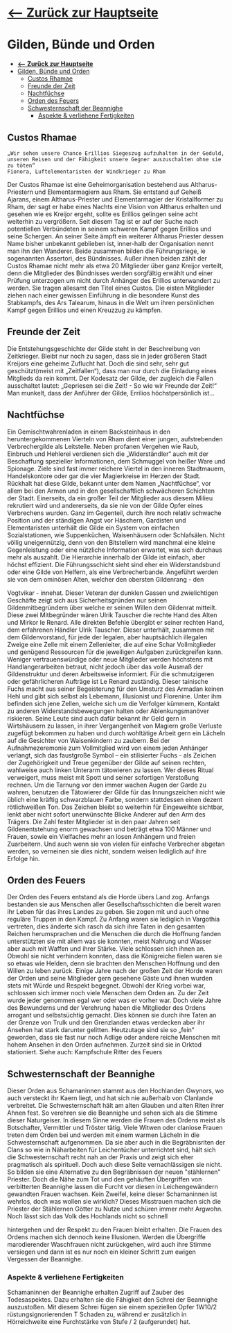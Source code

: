 # <a href="https://m3koenig.github.io/ArcaneCodex">**<-- Zurück zur Hauptseite**</a>

# Gilden, Bünde und Orden

- [<a href="https://m3koenig.github.io/ArcaneCodex">**<-- Zurück zur Hauptseite**</a>](#zur%c3%bcck-zur-hauptseite)
- [Gilden, Bünde und Orden](#gilden-b%c3%bcnde-und-orden)
  - [Custos Rhamae](#custos-rhamae)
  - [Freunde der Zeit](#freunde-der-zeit)
  - [Nachtfüchse](#nachtf%c3%bcchse)
  - [Orden des Feuers](#orden-des-feuers)
  - [Schwesternschaft der Beannighe](#schwesternschaft-der-beannighe)
    - [Aspekte & verliehene Fertigkeiten](#aspekte--verliehene-fertigkeiten)

## Custos Rhamae

```Zitat
„Wir sehen unsere Chance Erillios Siegeszug aufzuhalten in der Geduld, unseren Reisen und der Fähigkeit unsere Gegner auszuschalten ohne sie zu töten“
Fionora, Luftelementaristen der Windkrieger zu Rham
```

Der Custos Rhamae ist eine Geheimorganisation bestehend aus Altharus-Priestern und Elementarmagiern aus Rham. Sie entstand auf Geheiß Ajarans, einem Altharus-Priester und Elementarmagier der Kristallformer zu Rham, der sagt er habe eines Nachts eine Vision von Altharus erhalten und gesehen wie es Kreijor ergeht, sollte es Erillios gelingen seine  acht weiterhin zu vergrößern. Seit diesem Tag ist er auf der Suche nach potentiellen Verbündeten in seinem schweren Kampf gegen Erillios und seine Schergen. An seiner Seite  ämpft ein weiterer Altharus Priester dessen Name bisher unbekannt geblieben ist, inner-halb der Organisation nennt man ihn den Wanderer. Beide zusammen bilden die Führungsriege,  ie sogenannten Assertori, des Bündnisses. Außer ihnen beiden zählt der Custos Rhamae nicht mehr als etwa 20 Mitglieder über ganz Kreijor verteilt, denn die Mitglieder des Bündnisses werden sorgfältig erwählt und einer Prüfung unterzogen um nicht durch Anhänger des Erillios unterwandert zu werden. Sie tragen allesamt den Titel eines Custos. Die  eisten Mitglieder ziehen nach einer gewissen Einführung in die besondere Kunst des Stabkampfs, des Ars Talearum, hinaus in die Welt um ihren persönlichen Kampf gegen Erillios und einen Kreuzzug zu kämpfen.

## Freunde der Zeit

Die Entstehungsgeschichte der Gilde steht in
der Beschreibung von Zeitkrieger. Bleibt nur
noch zu sagen, dass sie in jeder größeren Stadt
Kreijors eine geheime Zuflucht hat. Doch die
sind sehr, sehr gut geschützt(meist mit
„Zeitfallen“), dass man nur durch die Einladung
eines Mitglieds da rein kommt. Der Kodesatz
der Gilde, der zugleich die Fallen ausschaltet
lautet: „Gepriesen sei die Zeit! - So wie wir
Freunde der Zeit!“ Man munkelt, dass der
Anführer der Gilde, Errilios höchstpersönlich
ist...

## Nachtfüchse

Ein Gemischtwahrenladen in einem
Backsteinhaus in den heruntergekommenen
Vierteln von Rham dient einer jungen,
aufstrebenden Verbrechergilde als Leitstelle.
Neben profanen Vergehen wie Raub, Einbruch
und Hehlerei verdienen sich die „Widerständler“
auch mit der Beschaffung spezieller
Informationen, dem Schmuggel von heißer Ware
und Spionage. Ziele sind fast immer reichere
Viertel in den inneren Stadtmauern,
Handelskontore oder gar die vier Magierkreise
im Herzen der Stadt. Rückhalt hat diese Gilde,
bekannt unter dem Namen „Nachtfüchse“, vor
allem bei den Armen und in den gesellschaftlich
schwächeren Schichten der Stadt. Einerseits, da
ein großer Teil der Mitglieder aus diesem Milieu
rekrutiert wird und andererseits, da sie nie von
der Gilde Opfer eines Verbrechens wurden.
Ganz im Gegenteil, durch ihre noch relativ
schwache Position und der ständigen Angst vor
Häschern, Gardisten und Elementaristen
unterhält die Gilde ein System von einfachen
Sozialstationen, wie Suppenküchen,
Waisenhäusern oder Schlafsälen. Nicht völlig
uneigennützig, denn von den Bitstellern wird
manchmal eine kleine Gegenleistung oder eine
nützliche Information erwartet, was sich
durchaus mehr als auszahlt.
Die Hierarchie innerhalb der Gilde ist einfach,
aber höchst effizient. Die Führungsschicht sieht
sind eher ein Widerstandsbund oder eine Gilde
von Helfern, als eine Verbrecherbande.
Angeführt werden sie von dem ominösen Alten,
welcher den obersten Gildenrang - den

Vogtvikar - innehat. Dieser Veteran der dunklen
Gassen und zwielichtigen Geschäfte zeigt sich
aus Sicherheitsgründen nur seinen
Gildenmitbegründern über welche er seinen
Willen dem Gildenrat mitteilt. Diese zwei
Mitbegründer wären Ulrik Tauscher die rechte
Hand des Alten und Mirkor le Renard.
Alle direkten Befehle übergibt er seiner rechten
Hand, dem erfahrenen Händler Ulrik Tauscher.
Dieser unterhält, zusammen mit dem
Gildenvorstand, für jede der legalen, aber
hauptsächlich illegalen Zweige eine Zelle mit
einem Zellenleiter, die auf eine Schar
Vollmitglieder und genügend Ressourcen für die
jeweiligen Aufgaben zurückgreifen kann.
Weniger vertrauenswürdige oder neue Mitglieder
werden höchstens mit Handlangerarbeiten
betraut, nicht jedoch über das volle Ausmaß der
Gildenstruktur und deren Arbeitsweise
informiert. Für die schmutzigeren oder
gefährlicheren Aufträge ist Le Renard zuständig.
Dieser tainische Fuchs macht aus seiner
Begeisterung für den Umsturz des Armadan
keinen Hehl und gibt sich selbst als Lebemann,
Illusionist und Florenine. Unter ihm befinden
sich jene Zellen, welche sich um die Verfolger
kümmern, Kontakt zu anderen
Widerstandsbewegungen halten oder
Ablenkungsmanöver riskieren. Seine Leute sind
auch dafür bekannt ihr Geld gern in
Wirtshäusern zu lassen, in ihrer Vergangenheit
von Magiern große Verluste zugefügt
bekommen zu haben und durch wohltätige
Arbeit gern ein Lächeln auf die Gesichter von
Waisenkindern zu zaubern.
Bei der Aufnahmezeremonie zum Vollmitglied
wird von einem jeden Anhänger verlangt, sich
das faustgroße Symbol – ein stilisierter Fuchs -
als Zeichen der Zugehörigkeit und Treue
gegenüber der Gilde auf seinen rechten,
wahlweise auch linken Unterarm tätowieren zu
lassen. Wer dieses Ritual verweigert, muss meist
mit Spott und seiner sofortigen Verstoßung
rechnen. Um die Tarnung vor den immer
wachen Augen der Garde zu wahren, benutzen
die Tätowierer der Gilde für das Innungszeichen
nicht wie üblich eine kräftig schwarzblauen
Farbe, sondern stattdessen einen dezent
rötlichweißen Ton. Das Zeichen bleibt so
weiterhin für Eingeweihte sichtbar, lenkt aber
nicht sofort unerwünschte Blicke Anderer auf
den Arm des Trägers.
Die Zahl fester Mitglieder ist in den paar Jahren
seit Gildenentstehung enorm gewachsen und
beträgt etwa 100 Männer und Frauen, sowie ein
Vielfaches mehr an losen Anhängern und freien
Zuarbeitern. Und auch wenn sie von vielen für
einfache Verbrecher abgetan werden, so
verneinen sie dies nicht, sondern weisen lediglich
auf ihre Erfolge hin.

## Orden des Feuers
Der Orden des Feuers entstand als die Horde
übers Land zog. Anfangs bestanden sie aus
Menschen aller Gesellschaftsschichten die bereit
waren ihr Leben für das ihres Landes zu geben.
Sie zogen mit und auch ohne reguläre Truppen
in den Kampf. Zu Anfang waren sie lediglich in
Vargothia vertreten, dies änderte sich rasch da
sich ihre
Taten in den gesamten Reichen herumsprachen
und die Menschen die durch die Hoffnung
fanden unterstützten sie mit allem was sie
konnten, meist Nahrung und Wasser aber auch
mit Waffen und ihrer Stärke. Viele schlossen
sich ihnen an. Obwohl sie nicht verhindern
konnten, dass die Königreiche fielen waren sie
so etwas wie Helden, denn sie brachten den
Menschen Hoffnung und den Willen zu leben
zurück. Einige Jahre nach der großen Zeit der
Horde waren der Orden und seine Mitglieder
gern gesehene Gäste und ihnen wurden stets mit
Würde und Respekt begegnet. Obwohl der
Krieg vorbei war, schlossen sich immer noch
viele Menschen dem Orden an.
Zu der Zeit wurde jeder genommen egal wer
oder was er vorher war. Doch viele Jahre des
Bewunderns und der Verehrung haben die
Mitglieder des Ordens arrogant und
selbstsüchtig gemacht. Dies können sie durch
ihre Taten an der Grenze von Trulk und den
Grenzlanden etwas verdecken aber ihr Ansehen
hat stark darunter gelitten. Heutzutage sind sie
so „fein“ geworden, dass sie fast nur noch
Adlige oder andere reiche Menschen mit hohem
Ansehen in den Orden aufnehmen. Zurzeit sind
sie in Orktod stationiert.
Siehe auch: Kampfschule Ritter des Feuers

## Schwesternschaft der Beannighe
Dieser Orden aus Schamaninnen stammt aus
den Hochlanden Gwynors, wo auch versteckt
ihr Kaern liegt, und hat sich nie außerhalb von
Clanlande verbreitet. Die Schwesternschaft hält
am alten Glauben und alten Riten ihrer Ahnen
fest. So verehren sie die Beannighe und sehen
sich als die Stimme dieser Naturgeiser. In diesem
Sinne werden die Frauen des Ordens meist als
Botschafter, Vermittler und Tröster tätig. Viele
Witwen oder clanlose Frauen treten dem Orden
bei und werden mit einem warmen Lächeln in
die Schwesternschaft aufgenommen. Da sie aber
auch in die Begräbnisriten der Clans so wie in
Näharbeiten für Leichentücher unterrichtet sind,
hält sich die Schwesternschaft recht nah an der
Praxis und zeigt sich eher pragmatisch als
spirituell. Doch auch diese Seite vernachlässigen
sie nicht. So bilden sie eine Alternative zu den
Begräbnissen der neuen "stählernen" Priester.
Doch die Nähe zum Tot und den gehäuften
Übergriffen von verbitterten Beannighe lassen
die Furcht vor diesen in Leichengewändern
gewandten Frauen wachsen. Kein Zweifel, keine
dieser Schamaninnen ist wehrlos, doch was
wollen sie wirklich? Dieses Misstrauen machen
sich die Priester der Stählernen Götter zu Nutze
und schüren immer mehr Argwohn. Noch lässt
sich das Volk des Hochlands nicht so schnell

hintergehen und der Respekt zu den Frauen
bleibt erhalten. Die Frauen des Ordens machen
sich dennoch keine Illusionen. Werden die
Übergriffe marodierender Waschfrauen nicht
zurückgehen, wird auch ihre Stimme versiegen
und dann ist es nur noch ein kleiner Schritt zum
ewigen Vergessen der Beannighe.

### Aspekte & verliehene Fertigkeiten
Schamaninnen der Beannighe erhalten Zugriff
auf Zauber des Todesaspektes. Dazu erhalten sie
die Fähigkeit den Schrei der Beannighe
auszustoßen. Mit diesem Schrei fügen sie einem
speziellen Opfer 1W10/2 rüstungsignorierenden
T Schaden zu, während er zusätzlich in
Hörreichweite eine Furchtstärke von Stufe / 2
(aufgerundet) hat.